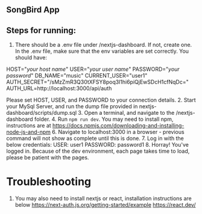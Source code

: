 ## SongBird App

## Steps for running:
1. There should be a .env file under /nextjs-dashboard. If not, create one. In the .env file, make sure that the env variables are set correctly. You should have:

HOST="*your host name*"
USER="*your user name*"
PASSWORD="*your password*"
DB_NAME="music"
CURRENT_USER="user1"
AUTH_SECRET="/sMzZmR3Q30tXFSY8poq3l1hi6piQjEwSDcH1cfNqDc="
AUTH_URL=http://localhost:3000/api/auth

Please set HOST, USER, and PASSWORD to your connection details.
2. Start your MySql Server, and run the dump file provided in nextjs-dashboard/scripts/dump.sql
3. Open a terminal, and navigate to the /nextjs-dashboard folder.
4. Run `npm run dev`. You may need to install npm, instructions are at https://docs.npmjs.com/downloading-and-installing-node-js-and-npm
6. Navigate to localhost:3000 in a browser - previous command will not show as complete until this is done.
7. Log in with the below credentials:
USER: user1
PASSWORD: password1
8. Horray! You've logged in. Because of the dev environment, each page takes time to load, please be patient with the pages.

# Troubleshooting
1. You may also need to install nextjs or react, installation instructions are below
https://next-auth.js.org/getting-started/example
https://react.dev/
